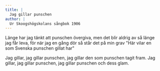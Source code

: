 ```yaml
---
title: |
  Jag gillar punschen
author: |
  Ur Skoogshögskolans sångbok 1906
---
```

Länge har jag tänkt
att punschen övergiva,
men det blir aldrig av
så länge jag får leva,
för när jag en gång dör
så står det på min grav
"Här vilar en som
Svenska punschen gillat har"

Jag gillar, jag gillar punschen,
jag gillar den som punschen tagit fram.
Jag gillar, jag gillar punschen,
jag gillar punschen och dess glam.